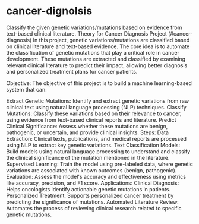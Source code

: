 # cancer-dignolsis
  Classify the given genetic variations/mutations based on evidence from text-based clinical literature.
Theory for Cancer Diagnosis Project (#cancer-diagnosis)
In this project, genetic variations/mutations are classified based on clinical literature and text-based evidence. The core idea is to automate the classification of genetic mutations that play a critical role in cancer development. These mutations are extracted and classified by examining relevant clinical literature to predict their impact, allowing better diagnosis and personalized treatment plans for cancer patients.

Objective:
The objective of this project is to build a machine learning-based system that can:

Extract Genetic Mutations: Identify and extract genetic variations from raw clinical text using natural language processing (NLP) techniques.
Classify Mutations: Classify these variations based on their relevance to cancer, using evidence from text-based clinical reports and literature.
Predict Clinical Significance: Assess whether these mutations are benign, pathogenic, or uncertain, and provide clinical insights.
Steps:
Data Extraction: Clinical texts, publications, and medical reports are processed using NLP to extract key genetic variations.
Text Classification Models: Build models using natural language processing to understand and classify the clinical significance of the mutation mentioned in the literature.
Supervised Learning: Train the model using pre-labeled data, where genetic variations are associated with known outcomes (benign, pathogenic).
Evaluation: Assess the model's accuracy and effectiveness using metrics like accuracy, precision, and F1 score.
Applications:
Clinical Diagnosis: Helps oncologists identify actionable genetic mutations in patients.
Personalized Treatment: Supports personalized cancer treatment by predicting the significance of mutations.
Automated Literature Review: Automates the process of reviewing clinical research related to specific genetic mutations.
